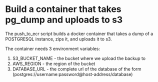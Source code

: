 # Build a container that takes pg_dump and uploads to s3

The push_to_ecr script builds a docker container that takes a dump of a POSTGRESQL instance, zips it, and uploads it to s3.

The container needs 3 environment variables: 
1. S3_BUCKET_NAME - the bucket where we upload the backup to
2. AWS_REGION - the region of the bucket
3. DATABASE_URL - the complete url of the database of the form (postgres://username:password@host-address/database)


